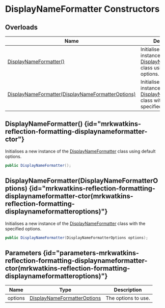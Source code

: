 # DisplayNameFormatter Constructors
## Overloads

| Name | Description |
| ---- | ----------- |
| [DisplayNameFormatter()](MrKWatkins.Reflection.Formatting.DisplayNameFormatter.-ctor.md#mrkwatkins-reflection-formatting-displaynameformatter-ctor) | Initialises a new instance of the [DisplayNameFormatter](MrKWatkins.Reflection.Formatting.DisplayNameFormatter.md) class using default options. |
| [DisplayNameFormatter(DisplayNameFormatterOptions)](MrKWatkins.Reflection.Formatting.DisplayNameFormatter.-ctor.md#mrkwatkins-reflection-formatting-displaynameformatter-ctor(mrkwatkins-reflection-formatting-displaynameformatteroptions)) | Initialises a new instance of the [DisplayNameFormatter](MrKWatkins.Reflection.Formatting.DisplayNameFormatter.md) class with the specified options. |

## DisplayNameFormatter() {id="mrkwatkins-reflection-formatting-displaynameformatter-ctor"}

Initialises a new instance of the [DisplayNameFormatter](MrKWatkins.Reflection.Formatting.DisplayNameFormatter.md) class using default options.

```c#
public DisplayNameFormatter();
```

## DisplayNameFormatter(DisplayNameFormatterOptions) {id="mrkwatkins-reflection-formatting-displaynameformatter-ctor(mrkwatkins-reflection-formatting-displaynameformatteroptions)"}

Initialises a new instance of the [DisplayNameFormatter](MrKWatkins.Reflection.Formatting.DisplayNameFormatter.md) class with the specified options.

```c#
public DisplayNameFormatter(DisplayNameFormatterOptions options);
```

## Parameters {id="parameters-mrkwatkins-reflection-formatting-displaynameformatter-ctor(mrkwatkins-reflection-formatting-displaynameformatteroptions)"}

| Name | Type | Description |
| ---- | ---- | ----------- |
| options | [DisplayNameFormatterOptions](MrKWatkins.Reflection.Formatting.DisplayNameFormatterOptions.md) | The options to use. |

